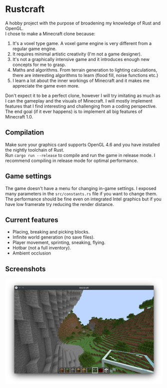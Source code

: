 # Rustcraft

A hobby project with the purpose of broadening my knowledge of Rust and OpenGL.\
I chose to make a Minecraft clone because:
1) It's a voxel type game. A voxel game engine is very different from a regular 
game engine.
2) It requires minimal artistic creativity (I'm not a game designer).
3) It's not a graphically intensive game and it introduces enough new concepts 
for me to grasp.
4) Maths and algorithms. From terrain generation to lighting calculations, there 
are interesting algorithms to learn (flood fill, noise functions etc.)
5) I learn a lot about the inner workings of Minecraft and it makes me appreciate 
the game even more.

Don't expect it to be a perfect clone, however I will try imitating as much as 
I can the gameplay and the visuals of Minecraft. I will mostly implement features 
that I find interesting and challenging from a coding perspective. The end goal 
(if it ever happens) is to implement all big features of Minecraft 1.0.

## Compilation
Make sure your graphics card supports OpenGL 4.6 and you have installed the nightly 
toolchain of Rust.\
Run `cargo run --release` to compile and run the game in release mode. I 
recommend compiling in release mode for optimal performance.

## Game settings
The game doesn't have a menu for changing in-game settings. I exposed many parameters 
in the `src/constants.rs` file if you want to change them. The performance should 
be fine even on integrated Intel graphics but if you have low framerate try 
reducing the render distance.

## Current features
* Placing, breaking and picking blocks. 
* Infinite world generation (no save files).
* Player movement, sprinting, sneaking, flying.
* Hotbar (not a full inventory).
* Ambient occlusion

## Screenshots
![Tuning](screenshots/mountain_side.png)
